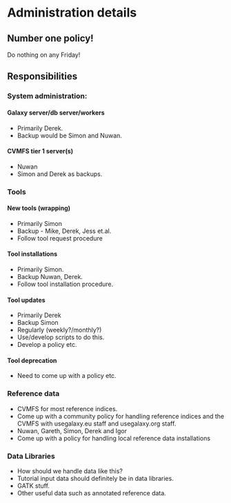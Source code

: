 # Administration details

## Number one policy!

Do nothing on any Friday!

## Responsibilities

### System administration:

#### Galaxy server/db server/workers
* Primarily Derek.
* Backup would be Simon and Nuwan.

#### CVMFS tier 1 server(s)
* Nuwan
* Simon and Derek as backups.


### Tools

#### New tools (wrapping)

* Primarily Simon
* Backup - Mike, Derek, Jess et.al.
* Follow tool request procedure

#### Tool installations

* Primarily Simon.
* Backup Nuwan, Derek.
* Follow tool installation procedure.

#### Tool updates

* Primarily Derek
* Backup Simon
* Regularly (weekly?/monthly?)
* Use/develop scripts to do this.
* Develop a policy etc.

#### Tool deprecation

* Need to come up with a policy etc.

### Reference data

* CVMFS for most reference indices.
* Come up with a community policy for handling reference indices and the CVMFS with usegalaxy.eu staff and usegalaxy.org staff.
* Nuwan, Gareth, Simon, Derek and Igor
* Come up with a policy for handling local reference data installations

### Data Libraries

* How should we handle data like this?
* Tutorial input data should definitely be in data libraries.
* GATK stuff.
* Other useful data such as annotated reference data.
